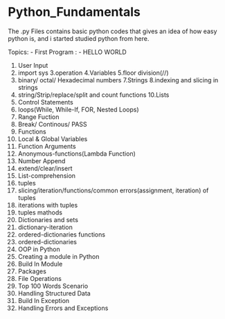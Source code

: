 # Python_Fundamentals
The .py Files contains basic python codes that gives an idea of how easy python is, and i started studied python from here.

Topics: - First Program : - HELLO WORLD
1. User Input
2. import sys
3.operation
4.Variables
5.floor division(//)
6. binary/ octal/ Hexadecimal numbers
7.Strings
8.indexing and slicing in strings
9. string/Strip/replace/split and count functions
10.Lists
11. Control Statements
12. loops(While, While-If, FOR, Nested Loops)
13. Range Fuction
14. Break/ Continous/ PASS
15. Functions
16. Local & Global Variables
17. Function Arguments
18. Anonymous-functions(Lambda Function)
19. Number Append
20. extend/clear/insert
21. List-comprehension
22. tuples
23. slicing/iteration/functions/common errors(assignment, iteration) of tuples
24. iterations with tuples
25. tuples mathods
26. Dictionaries and sets
27. dictionary-iteration
28. ordered-dictionaries functions
29. ordered-dictionaries
30. OOP in Python
31. Creating a module in Python
32. Build In Module
33. Packages
34. File Operations
35. Top 100 Words Scenario
36. Handling Structured Data
37. Build In Exception
38. Handling Errors and Exceptions
